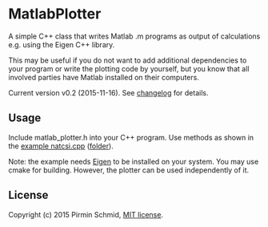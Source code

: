 MatlabPlotter
=============

A simple C++ class that writes Matlab .m programs as output of calculations e.g. using the Eigen C++ library.

This may be useful if you do not want to add additional dependencies to your program or write the plotting code by yourself, but you know that all involved parties have Matlab installed on their computers.

Current version v0.2 (2015-11-16). See [changelog][changelog] for details.


Usage
-----

Include matlab_plotter.h into your C++ program. Use methods as shown in the [example natcsi.cpp][example] ([folder][folder]).

Note: the example needs [Eigen][eigen] to be installed on your system. You may use cmake for building.
However, the plotter can be used independently of it.


License
-------

Copyright (c) 2015 Pirmin Schmid, [MIT license][license].


[changelog]:https://github.com/pirminschmid/MatlabPlotter/tree/master/CHANGELOG.md
[example]:https://github.com/pirminschmid/MatlabPlotter/tree/master/example/natcsi.cpp
[folder]:https://github.com/pirminschmid/MatlabPlotter/tree/master/example
[eigen]:http://eigen.tuxfamily.org
[license]:https://github.com/pirminschmid/MatlabPlotter/tree/master/LICENSE